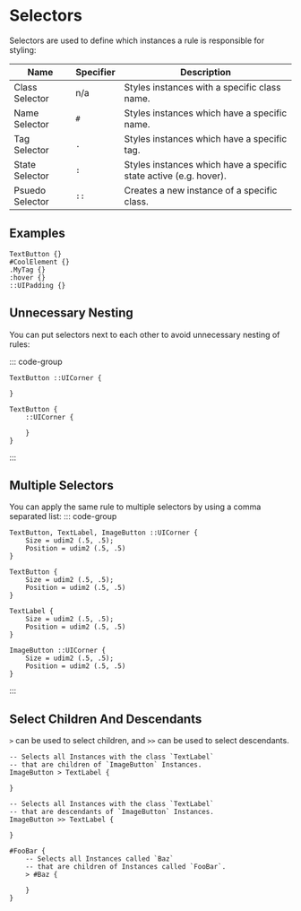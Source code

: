 # Selectors

Selectors are used to define which instances a rule is responsible for styling:

| Name | Specifier | Description |
| ---- | --------- | ----------- |
| Class Selector | n/a | Styles instances with a specific class name. |
| Name Selector | `#` | Styles instances which have a specific name. |
| Tag Selector | `.` | Styles instances which have a specific tag. |
| State Selector | `:` | Styles instances which have a specific state active (e.g. hover). |
| Psuedo Selector | `::` | Creates a new instance of a specific class. |





## Examples
```rsml
TextButton {}
#CoolElement {}
.MyTag {}
:hover {}
::UIPadding {}
```





## Unnecessary Nesting

You can put selectors next to each other to avoid unnecessary nesting of rules:

::: code-group
```rsml [After]
TextButton ::UICorner {

}
```
```rsml [Before]
TextButton {
    ::UICorner {

    }
}
```
:::






## Multiple Selectors

You can apply the same rule to multiple selectors by using a comma separated list:
::: code-group
```rsml [After]
TextButton, TextLabel, ImageButton ::UICorner {
    Size = udim2 (.5, .5);
    Position = udim2 (.5, .5)
}
```

```rsml [Before]
TextButton {
    Size = udim2 (.5, .5);
    Position = udim2 (.5, .5)
}

TextLabel {
    Size = udim2 (.5, .5);
    Position = udim2 (.5, .5)
}

ImageButton ::UICorner {
    Size = udim2 (.5, .5);
    Position = udim2 (.5, .5)
}
```
:::


## Select Children And Descendants

`>` can be used to select children, and `>>` can be used to select descendants.

```rsml
-- Selects all Instances with the class `TextLabel`
-- that are children of `ImageButton` Instances.
ImageButton > TextLabel {

}

-- Selects all Instances with the class `TextLabel`
-- that are descendants of `ImageButton` Instances.
ImageButton >> TextLabel {

}

#FooBar {
    -- Selects all Instances called `Baz`
    -- that are children of Instances called `FooBar`.
    > #Baz {

    }
}
```
